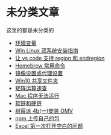 # 未分类文章 <!-- {docsify-ignore-all} -->

这里的都是未分类的

- [环境变量](Note/Other/环境变量)
- [Win Linux 双系统安装指南](Note/Other/WinLinux双系统安装指南)
- [让 vs code 支持 region 和 endregion](Note/Other/让vscode支持region和endregion)
- [Homebrew 常用命令](Note/Other/Homebrew常用命令)
- [镜像设置或代理设置](Note/Other/镜像设置或代理设置)
- [Win10 共享文件夹](Note/Other/Win10共享文件夹)
- [矩阵运算速查](Note/Other/矩阵运算速查)
- [Mac 程序无法运行](Note/Other/Mac程序无法运行)
- [软链和硬链](Note/Other/软链和硬链)
- [树莓派 4b(一)安装 OMV](<Note/Other/树莓派4b(一)安装OMV>)
- [npm 上传自己的包](Note/Other/npm上传自己的包)
- [Excel 第一次打开空白的问题](Note/Other/Excel第一次打开空白的问题)

